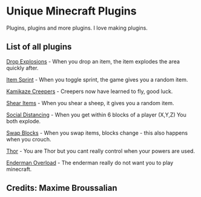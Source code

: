 # Unique Minecraft Plugins

Plugins, plugins and more plugins. I love making plugins.

## List of all plugins

[Drop Explosions](https://github.com/broussalianmax/unique-mc-plugins/tree/DropExplosions)  - When you drop an item, the item explodes the area quickly after. 

[Item Sprint](https://github.com/broussalianmax/unique-mc-plugins/tree/ItemSprint) - When you toggle sprint, the game gives you a random item.

[Kamikaze Creepers](https://github.com/broussalianmax/unique-mc-plugins/tree/Kamikaze-Creepers) - Creepers now have learned to fly, good luck.

[Shear Items](https://github.com/broussalianmax/unique-mc-plugins/tree/ShearItems) - When you shear a sheep, it gives you a random item.

[Social Distancing](https://github.com/broussalianmax/unique-mc-plugins/tree/Social-distancing) - When you get within 6 blocks of a player (X,Y,Z) You both explode.

[Swap Blocks](https://github.com/broussalianmax/unique-mc-plugins/tree/SwapBlocks) - When you swap items, blocks change - this also happens when you crouch. 

[Thor](https://github.com/broussalianmax/unique-mc-plugins/tree/Thor) - You are Thor but you cant really control when your powers are used.

[Enderman Overload](https://github.com/broussalianmax/unique-mc-plugins/tree/EndermanOverload) - The enderman really do not want you to play minecraft.





## Credits: Maxime Broussalian
